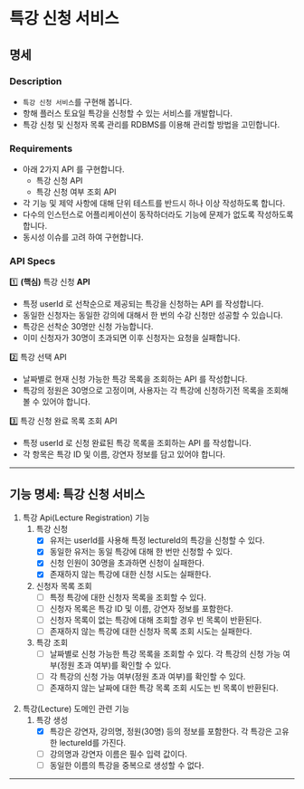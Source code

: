 # 특강 신청 서비스

## 명세

### Description
- `특강 신청 서비스`를 구현해 봅니다.
- 항해 플러스 토요일 특강을 신청할 수 있는 서비스를 개발합니다.
- 특강 신청 및 신청자 목록 관리를 RDBMS를 이용해 관리할 방법을 고민합니다.

### Requirements
- 아래 2가지 API 를 구현합니다.
    - 특강 신청 API
    - 특강 신청 여부 조회 API
- 각 기능 및 제약 사항에 대해 단위 테스트를 반드시 하나 이상 작성하도록 합니다.
- 다수의 인스턴스로 어플리케이션이 동작하더라도 기능에 문제가 없도록 작성하도록 합니다.
- 동시성 이슈를 고려 하여 구현합니다.

### API Specs
1️⃣ **(핵심)** 특강 신청 **API**

- 특정 userId 로 선착순으로 제공되는 특강을 신청하는 API 를 작성합니다.
- 동일한 신청자는 동일한 강의에 대해서 한 번의 수강 신청만 성공할 수 있습니다.
- 특강은 선착순 30명만 신청 가능합니다.
- 이미 신청자가 30명이 초과되면 이후 신청자는 요청을 실패합니다.

2️⃣ 특강 선택 API

- 날짜별로 현재 신청 가능한 특강 목록을 조회하는 API 를 작성합니다.
- 특강의 정원은 30명으로 고정이며, 사용자는 각 특강에 신청하기전 목록을 조회해볼 수 있어야 합니다.

3️⃣ 특강 신청 완료 목록 조회 API

- 특정 userId 로 신청 완료된 특강 목록을 조회하는 API 를 작성합니다.
- 각 항목은 특강 ID 및 이름, 강연자 정보를 담고 있어야 합니다.

---
## 기능 명세: 특강 신청 서비스

1. 특강 Api(Lecture Registration) 기능<br>
   1. 특강 신청
      - [x] 유저는 userId를 사용해 특정 lectureId의 특강을 신청할 수 있다.
      - [x] 동일한 유저는 동일 특강에 대해 한 번만 신청할 수 있다.
      - [x] 신청 인원이 30명을 초과하면 신청이 실패한다.
      - [x] 존재하지 않는 특강에 대한 신청 시도는 실패한다. <br>
   
   2. 신청자 목록 조회
      - [ ] 특정 특강에 대한 신청자 목록을 조회할 수 있다.
      - [ ] 신청자 목록은 특강 ID 및 이름, 강연자 정보를 포함한다.
      - [ ] 신청자 목록이 없는 특강에 대해 조회할 경우 빈 목록이 반환된다.
      - [ ] 존재하지 않는 특강에 대한 신청자 목록 조회 시도는 실패한다. <br>
   
   3. 특강 조회
      - [ ] 날짜별로 신청 가능한 특강 목록을 조회할 수 있다. 각 특강의 신청 가능 여부(정원 초과 여부)를 확인할 수 있다.
      - [ ] 각 특강의 신청 가능 여부(정원 초과 여부)를 확인할 수 있다.
      - [ ] 존재하지 않는 날짜에 대한 특강 목록 조회 시도는 빈 목록이 반환된다.
<br><br>
2. 특강(Lecture) 도메인 관련 기능<br>
   1. 특강 생성
      - [x] 특강은 강연자, 강의명, 정원(30명) 등의 정보를 포함한다. 각 특강은 고유한 lectureId를 가진다.
      - [ ] 강의명과 강연자 이름은 필수 입력 값이다.
      - [ ] 동일한 이름의 특강을 중복으로 생성할 수 없다. <br>
---
